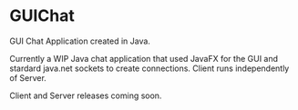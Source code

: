 # GUIChat
GUI Chat Application created in Java.

Currently a WIP Java chat application that used JavaFX for the GUI and stardard java.net sockets to create connections. Client runs independently of Server.

Client and Server releases coming soon.
